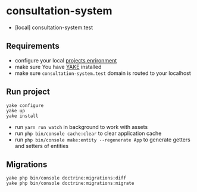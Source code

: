 consultation-system
========================
* [local] consultation-system.test

Requirements
---
 * configure your local [projects enrironment](https://bitbucket.org/as-docker/projects-environment)
 * make sure You have [YAKE](https://yake.amsdard.io/) installed
 * make sure `consultation-system.test` domain is routed to your localhost


Run project
---
```
yake configure
yake up
yake install
```
* run `yarn run watch` in background to work with assets
* run `php bin/console cache:clear` to clear application cache
* run `php bin/console make:entity --regenerate App` to generate getters and setters of entities

Migrations
---
```
yake php bin/console doctrine:migrations:diff
yake php bin/console doctrine:migrations:migrate  
```
